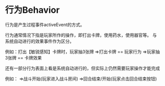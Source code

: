 # 行为Behavior

行为是产生过程事件activeEvent的方式。

行为通常情况下指是玩家所作的操作，即打出卡牌，使用药水，使用器官等。
与系统自动进行的效果事件作为区分。

例如：打出【敏锐感知】卡牌时，玩家抽3张牌
=>打出卡牌 == 玩家行为
=>玩家抽3张牌 == 卡牌效果

还有一部分行为表面上看是系统自动进行的，但实际上仍然需要玩家操作才能完成

例如：
=>战斗开始(玩家进入战斗房间)
=>回合结束/开始(玩家点击回合结束按钮)